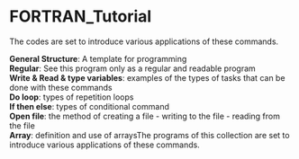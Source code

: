 # FORTRAN_Tutorial

The codes are set to introduce various applications of these commands.    
 
**General Structure**: A template for programming    
**Regular**: See this program only as a regular and readable program    
**Write & Read & type variables**: examples of the types of tasks that can be done with these commands   
**Do loop**: types of repetition loops    
**If then else**: types of conditional command    
**Open file**: the method of creating a file - writing to the file - reading from the file    
**Array**: definition and use of arraysThe programs of this collection are set to introduce various applications of these commands.   
 

